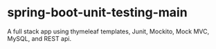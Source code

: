 # spring-boot-unit-testing-main
 A full stack app using thymeleaf templates, Junit, Mockito, Mock MVC, MySQL, and REST api.
